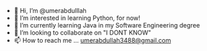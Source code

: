 - 👋 Hi, I’m @umerabdulllah
- 👀 I’m interested in learning Python, for now!
- 🌱 I’m currently learning Java in my Software Engineering degree
- 💞️ I’m looking to collaborate on "I DONT KNOW"
- 📫 How to reach me ... umerabdullah3488@gmail.com

<!---
umerabdulllah/umerabdulllah is a ✨ special ✨ repository because its `README.md` (this file) appears on your GitHub profile.
You can click the Preview link to take a look at your changes.
--->
